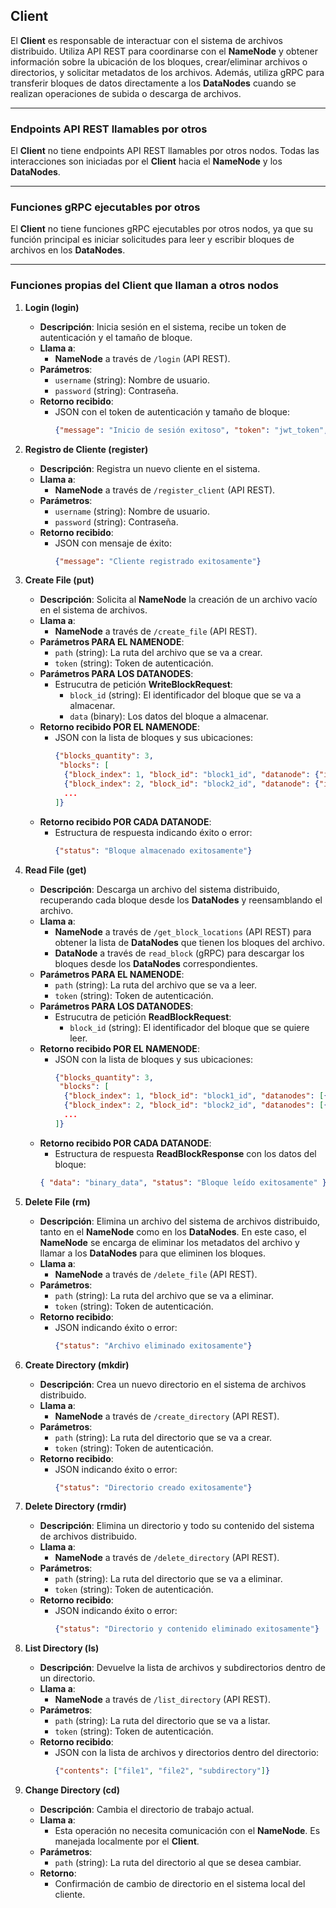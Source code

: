 ## **Client**

El **Client** es responsable de interactuar con el sistema de archivos distribuido. Utiliza API REST para coordinarse con el **NameNode** y obtener información sobre la ubicación de los bloques, crear/eliminar archivos o directorios, y solicitar metadatos de los archivos. Además, utiliza gRPC para transferir bloques de datos directamente a los **DataNodes** cuando se realizan operaciones de subida o descarga de archivos.

---

### **Endpoints API REST llamables por otros**

El **Client** no tiene endpoints API REST llamables por otros nodos. Todas las interacciones son iniciadas por el **Client** hacia el **NameNode** y los **DataNodes**.

---

### **Funciones gRPC ejecutables por otros**

El **Client** no tiene funciones gRPC ejecutables por otros nodos, ya que su función principal es iniciar solicitudes para leer y escribir bloques de archivos en los **DataNodes**.

---

### **Funciones propias del Client que llaman a otros nodos**

1. **Login (login)**
   - **Descripción**: Inicia sesión en el sistema, recibe un token de autenticación y el tamaño de bloque.
   - **Llama a**:
     - **NameNode** a través de `/login` (API REST).
   - **Parámetros**:
     - `username` (string): Nombre de usuario.
     - `password` (string): Contraseña.
   - **Retorno recibido**:
     - JSON con el token de autenticación y tamaño de bloque:
       ```json
       {"message": "Inicio de sesión exitoso", "token": "jwt_token", "block_size": 1048576}
       ```

2. **Registro de Cliente (register)**
   - **Descripción**: Registra un nuevo cliente en el sistema.
   - **Llama a**:
     - **NameNode** a través de `/register_client` (API REST).
   - **Parámetros**:
     - `username` (string): Nombre de usuario.
     - `password` (string): Contraseña.
   - **Retorno recibido**:
     - JSON con mensaje de éxito:
       ```json
       {"message": "Cliente registrado exitosamente"}
       ```

3. **Create File (put)**
   - **Descripción**: Solicita al **NameNode** la creación de un archivo vacío en el sistema de archivos.
   - **Llama a**:
     - **NameNode** a través de `/create_file` (API REST).
   - **Parámetros PARA EL NAMENODE**:
     - `path` (string): La ruta del archivo que se va a crear.
     - `token` (string): Token de autenticación.
   - **Parámetros PARA LOS DATANODES**:
     - Estrucutra de petición **WriteBlockRequest**:
       - `block_id` (string): El identificador del bloque que se va a almacenar.
       - `data` (binary): Los datos del bloque a almacenar.
   - **Retorno recibido POR EL NAMENODE**:
     - JSON con la lista de bloques y sus ubicaciones:
       ```json
       {"blocks_quantity": 3,
        "blocks": [
         {"block_index": 1, "block_id": "block1_id", "datanode": {"ip": "ip1", "port": 5001}},
         {"block_index": 2, "block_id": "block2_id", "datanode": {"ip": "ip2", "port": 5001}},
         ...
       ]}
       ```
    - **Retorno recibido POR CADA DATANODE**:
      - Estructura de respuesta indicando éxito o error:
        ```json
        {"status": "Bloque almacenado exitosamente"}
        ```

4. **Read File (get)**
   - **Descripción**: Descarga un archivo del sistema distribuido, recuperando cada bloque desde los **DataNodes** y reensamblando el archivo.
   - **Llama a**:
     - **NameNode** a través de `/get_block_locations` (API REST) para obtener la lista de **DataNodes** que tienen los bloques del archivo.
     - **DataNode** a través de `read_block` (gRPC) para descargar los bloques desde los **DataNodes** correspondientes.
   - **Parámetros PARA EL NAMENODE**:
     - `path` (string): La ruta del archivo que se va a leer.
     - `token` (string): Token de autenticación.
   - **Parámetros PARA LOS DATANODES**:
     - Estrucutra de petición **ReadBlockRequest**:
       - `block_id` (string): El identificador del bloque que se quiere leer.
   - **Retorno recibido POR EL NAMENODE**:
     - JSON con la lista de bloques y sus ubicaciones:
       ```json
       {"blocks_quantity": 3,
        "blocks": [
         {"block_index": 1, "block_id": "block1_id", "datanodes": [{"ip": "ip1", "port": 5001}, {"ip": "ip2", "port": 5001}]},
         {"block_index": 2, "block_id": "block2_id", "datanodes": [{"ip": "ip3", "port": 5001}, {"ip": "ip4", "port": 5001}]},
         ...
       ]}
       ```
   - **Retorno recibido POR CADA DATANODE**:
      - Estructura de respuesta **ReadBlockResponse** con los datos del bloque:
       ```json
       { "data": "binary_data", "status": "Bloque leído exitosamente" }
       ```

5. **Delete File (rm)**
   - **Descripción**: Elimina un archivo del sistema de archivos distribuido, tanto en el **NameNode** como en los **DataNodes**. En este caso, el **NameNode** se encarga de eliminar los metadatos del archivo y llamar a los **DataNodes** para que eliminen los bloques.
   - **Llama a**:
     - **NameNode** a través de `/delete_file` (API REST).
   - **Parámetros**:
     - `path` (string): La ruta del archivo que se va a eliminar.
     - `token` (string): Token de autenticación.
   - **Retorno recibido**:
     - JSON indicando éxito o error:
       ```json
       {"status": "Archivo eliminado exitosamente"}
       ```

6. **Create Directory (mkdir)**
   - **Descripción**: Crea un nuevo directorio en el sistema de archivos distribuido.
   - **Llama a**:
     - **NameNode** a través de `/create_directory` (API REST).
   - **Parámetros**:
     - `path` (string): La ruta del directorio que se va a crear.
     - `token` (string): Token de autenticación.
   - **Retorno recibido**:
     - JSON indicando éxito o error:
       ```json
       {"status": "Directorio creado exitosamente"}
       ```

7. **Delete Directory (rmdir)**
   - **Descripción**: Elimina un directorio y todo su contenido del sistema de archivos distribuido.
   - **Llama a**:
     - **NameNode** a través de `/delete_directory` (API REST).
   - **Parámetros**:
     - `path` (string): La ruta del directorio que se va a eliminar.
     - `token` (string): Token de autenticación.
   - **Retorno recibido**:
     - JSON indicando éxito o error:
       ```json
       {"status": "Directorio y contenido eliminado exitosamente"}
       ```

8. **List Directory (ls)**
   - **Descripción**: Devuelve la lista de archivos y subdirectorios dentro de un directorio.
   - **Llama a**:
     - **NameNode** a través de `/list_directory` (API REST).
   - **Parámetros**:
     - `path` (string): La ruta del directorio que se va a listar.
     - `token` (string): Token de autenticación.
   - **Retorno recibido**:
     - JSON con la lista de archivos y directorios dentro del directorio:
       ```json
       {"contents": ["file1", "file2", "subdirectory"]}
       ```

9. **Change Directory (cd)**
   - **Descripción**: Cambia el directorio de trabajo actual.
   - **Llama a**:
     - Esta operación no necesita comunicación con el **NameNode**. Es manejada localmente por el **Client**.
   - **Parámetros**:
     - `path` (string): La ruta del directorio al que se desea cambiar.
   - **Retorno**:
     - Confirmación de cambio de directorio en el sistema local del cliente.
